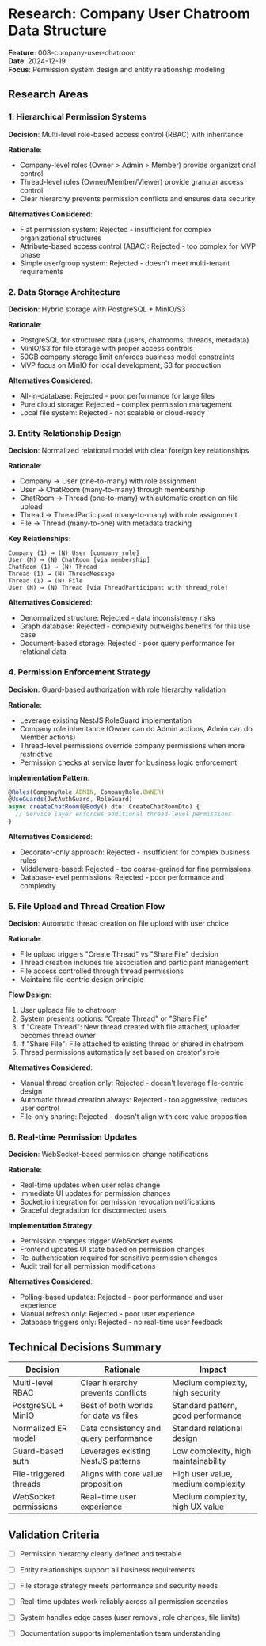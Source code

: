# Research: Company User Chatroom Data Structure

**Feature**: 008-company-user-chatroom  
**Date**: 2024-12-19  
**Focus**: Permission system design and entity relationship modeling

## Research Areas

### 1. Hierarchical Permission Systems

**Decision**: Multi-level role-based access control (RBAC) with inheritance

**Rationale**:

- Company-level roles (Owner > Admin > Member) provide organizational control
- Thread-level roles (Owner/Member/Viewer) provide granular access control
- Clear hierarchy prevents permission conflicts and ensures data security

**Alternatives Considered**:

- Flat permission system: Rejected - insufficient for complex organizational structures
- Attribute-based access control (ABAC): Rejected - too complex for MVP phase
- Simple user/group system: Rejected - doesn't meet multi-tenant requirements

### 2. Data Storage Architecture

**Decision**: Hybrid storage with PostgreSQL + MinIO/S3

**Rationale**:

- PostgreSQL for structured data (users, chatrooms, threads, metadata)
- MinIO/S3 for file storage with proper access controls
- 50GB company storage limit enforces business model constraints
- MVP focus on MinIO for local development, S3 for production

**Alternatives Considered**:

- All-in-database: Rejected - poor performance for large files
- Pure cloud storage: Rejected - complex permission management
- Local file system: Rejected - not scalable or cloud-ready

### 3. Entity Relationship Design

**Decision**: Normalized relational model with clear foreign key relationships

**Rationale**:

- Company → User (one-to-many) with role assignment
- User → ChatRoom (many-to-many) through membership
- ChatRoom → Thread (one-to-many) with automatic creation on file upload
- Thread → ThreadParticipant (many-to-many) with role assignment
- File → Thread (many-to-one) with metadata tracking

**Key Relationships**:

```
Company (1) → (N) User [company_role]
User (N) → (N) ChatRoom [via membership]
ChatRoom (1) → (N) Thread
Thread (1) → (N) ThreadMessage
Thread (1) → (N) File
User (N) → (N) Thread [via ThreadParticipant with thread_role]
```

**Alternatives Considered**:

- Denormalized structure: Rejected - data inconsistency risks
- Graph database: Rejected - complexity outweighs benefits for this use case
- Document-based storage: Rejected - poor query performance for relational data

### 4. Permission Enforcement Strategy

**Decision**: Guard-based authorization with role hierarchy validation

**Rationale**:

- Leverage existing NestJS RoleGuard implementation
- Company role inheritance (Owner can do Admin actions, Admin can do Member actions)
- Thread-level permissions override company permissions when more restrictive
- Permission checks at service layer for business logic enforcement

**Implementation Pattern**:

```typescript
@Roles(CompanyRole.ADMIN, CompanyRole.OWNER)
@UseGuards(JwtAuthGuard, RoleGuard)
async createChatRoom(@Body() dto: CreateChatRoomDto) {
  // Service layer enforces additional thread-level permissions
}
```

**Alternatives Considered**:

- Decorator-only approach: Rejected - insufficient for complex business rules
- Middleware-based: Rejected - too coarse-grained for fine permissions
- Database-level permissions: Rejected - poor performance and complexity

### 5. File Upload and Thread Creation Flow

**Decision**: Automatic thread creation on file upload with user choice

**Rationale**:

- File upload triggers "Create Thread" vs "Share File" decision
- Thread creation includes file association and participant management
- File access controlled through thread permissions
- Maintains file-centric design principle

**Flow Design**:

1. User uploads file to chatroom
2. System presents options: "Create Thread" or "Share File"
3. If "Create Thread": New thread created with file attached, uploader becomes thread owner
4. If "Share File": File attached to existing thread or shared in chatroom
5. Thread permissions automatically set based on creator's role

**Alternatives Considered**:

- Manual thread creation only: Rejected - doesn't leverage file-centric design
- Automatic thread creation always: Rejected - too aggressive, reduces user control
- File-only sharing: Rejected - doesn't align with core value proposition

### 6. Real-time Permission Updates

**Decision**: WebSocket-based permission change notifications

**Rationale**:

- Real-time updates when user roles change
- Immediate UI updates for permission changes
- Socket.io integration for permission revocation notifications
- Graceful degradation for disconnected users

**Implementation Strategy**:

- Permission changes trigger WebSocket events
- Frontend updates UI state based on permission changes
- Re-authentication required for sensitive permission changes
- Audit trail for all permission modifications

**Alternatives Considered**:

- Polling-based updates: Rejected - poor performance and user experience
- Manual refresh only: Rejected - poor user experience
- Database triggers only: Rejected - no real-time user feedback

## Technical Decisions Summary

| Decision               | Rationale                              | Impact                               |
| ---------------------- | -------------------------------------- | ------------------------------------ |
| Multi-level RBAC       | Clear hierarchy prevents conflicts     | Medium complexity, high security     |
| PostgreSQL + MinIO     | Best of both worlds for data vs files  | Standard pattern, good performance   |
| Normalized ER model    | Data consistency and query performance | Standard relational design           |
| Guard-based auth       | Leverages existing NestJS patterns     | Low complexity, high maintainability |
| File-triggered threads | Aligns with core value proposition     | High user value, medium complexity   |
| WebSocket permissions  | Real-time user experience              | Medium complexity, high UX value     |

## Validation Criteria

- [ ] Permission hierarchy clearly defined and testable
- [ ] Entity relationships support all business requirements
- [ ] File storage strategy meets performance and security needs
- [ ] Real-time updates work reliably across all permission scenarios
- [ ] System handles edge cases (user removal, role changes, file limits)
- [ ] Documentation supports implementation team understanding


